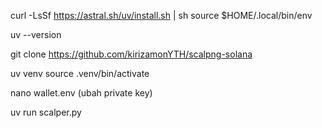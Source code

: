 curl -LsSf https://astral.sh/uv/install.sh | sh
source $HOME/.local/bin/env

uv --version

git clone https://github.com/kirizamonYTH/scalpng-solana

uv venv
source .venv/bin/activate 

nano wallet.env (ubah private key)

uv run scalper.py
